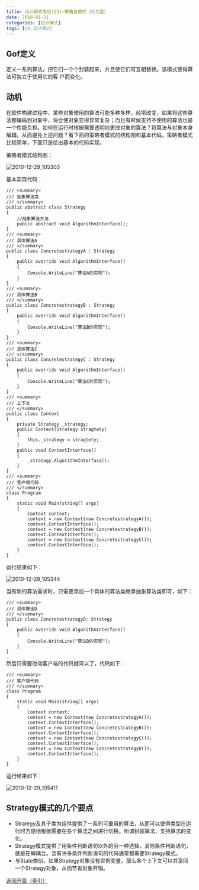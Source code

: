 ```yaml
---
title: 设计模式笔记(23)—策略者模式（行为型）
date: 2010-01-31
categories: [设计模式]
tags: [C#,设计模式]
---
```


## Gof定义

定义一系列算法，把它们一个个封装起来，并且使它们可互相替换。该模式使得算法可独立于使用它的客 户而变化。

## 动机

在软件构建过程中，某些对象使用的算法可能多种多样，经常改变，如果将这些算法都编码到对象中，将会使对象变得异常复杂；而且有时候支持不使用的算法也是一个性能负担。如何在运行时根据需要透明地更改对象的算法？将算法与对象本身解耦，从而避免上述问题？看下面的策略者模式的结构图和基本代码，策略者模式比较简单，下面只是给出基本的代码实现。

策略者模式结构图：

![2010-12-29_105303](http://fwhyy.com/img/post/2010-12-29_105303.png)

基本实现代码：

```
/// <summary>
/// 抽象算法类
/// </summary>
public abstract class Strategy
{
    //抽象算法方法
    public abstract void AlgorithmInterface();
}
/// <summary>
/// 具体算法A
/// </summary>
public class ConcretestrategyA : Strategy
{
    public override void AlgorithmInterface()
    {
        Console.WriteLine("算法A的实现");
    }
}
/// <summary>
/// 具体算法B
/// </summary>
public class ConcretestrategyB : Strategy
{
    public override void AlgorithmInterface()
    {
        Console.WriteLine("算法B的实现");
    }
}
/// <summary>
/// 具体算法C
/// </summary>
public class ConcretestrategyC : Strategy
{
    public override void AlgorithmInterface()
    {
        Console.WriteLine("算法C的实现");
    }
}
/// <summary>
/// 上下文
/// </summary>
public class Context
{
    private Strategy _strategy;
    public Context(Strategy stragtety)
    {
        this._strategy = stragtety;
    }
    public void ContextInterface()
    {
        _strategy.AlgorithmInterface();
    }
}
/// <summary>
/// 客户端代码
/// </summary>
class Program
{
    static void Main(string[] args)
    {
        Context context;
        context = new Context(new ConcretestrategyA());
        context.ContextInterface();
        context = new Context(new ConcretestrategyB());
        context.ContextInterface();
        context = new Context(new ConcretestrategyC());
        context.ContextInterface();
    }
}
```

运行结果如下：

![2010-12-29_105344](http://fwhyy.com/img/post/2010-12-29_105344.png)

当有新的算法需求时，只需要添加一个具体的算法类继承抽象算法类即可，如下：

```
/// <summary>
/// 具体算法D
/// </summary>
public class ConcretestrategyD: Strategy
{
    public override void AlgorithmInterface()
    {
        Console.WriteLine("算法D的实现");
    }
}
```

然后只需要改动客户端的代码就可以了，代码如下：

```
/// <summary>
/// 客户端代码
/// </summary>
class Program
{
    static void Main(string[] args)
    {
        Context context;
        context = new Context(new ConcretestrategyA());
        context.ContextInterface();
        context = new Context(new ConcretestrategyB());
        context.ContextInterface();
        context = new Context(new ConcretestrategyC());
        context.ContextInterface();
        context = new Context(new ConcretestrategyD());
        context.ContextInterface();
    }
}
```

运行结果如下：

![2010-12-29_105411](http://fwhyy.com/img/post/2010-12-29_105411.png)

## Strategy模式的几个要点

* Strategy及其子类为组件提供了一系列可重用的算法，从而可以使得类型在运行时方便地根据需要在各个算法之间进行切换。所谓封装算法，支持算法的变化。
* Strategy模式提供了用条件判断语句以外的另一种选择，消除条件判断语句，就是在解耦合。含有许多条件判断语句的代码通常都需要Strategy模式。
* 与State类似，如果Strategy对象没有实例变量，那么各个上下文可以共享同一个Strategy对象，从而节省对象开销。

[返回开篇（索引）](http://blog.fwhyy.com/2009/11/design-patterns-notes-1-index/)


